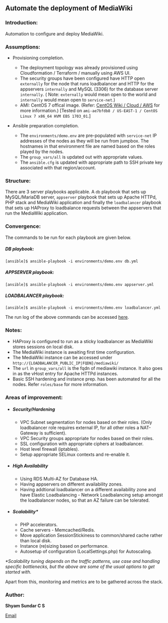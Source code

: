 ## Automate the deployment of MediaWiki

### Introduction:

Automation to configure and deploy MediaWiki.

### Assumptions:

* Provisioning completion.
  * The deployment topology was already provisioned using Cloudformation / Terraform / manually using AWS UI.
  * The security groups have been configured have HTTP open `externally` for the node that runs loadbalancer and HTTP for the appservers `internally` and MySQL (3306) for the database server `internally`. ( Note: `externally` would mean open to the world and `internally` would mean open to `service-net`.)
  * AMI: CentOS 7 offical image. (Refer: [CentOS Wiki / Cloud / AWS](https://wiki.centos.org/Cloud/AWS) for more information.) [Tested on `ami-ae7bfdb8 / US-EAST-1 / CentOS Linux 7 x86_64 HVM EBS 1703_01`.]

* Ansible preparation completion.
  * The `environments/demo.env` are pre-populated with `service-net` IP addresses of the nodes as they will be run from jumpbox. The hostnames in that environment file are named based on the roles played by the nodes.
  * The `group_vars/all` is updated out with appropriate values. 
  * The `ansible.cfg` is updated with appropriate path to SSH private key associated with that region/account.

### Structure:

There are 3 server playbooks applicable. A `db` playbook that sets up MySQL/MariaDB server, `appserver` playbook that sets up Apache HTTPd, PHP stack and MediaWiki application and finally the `loadbalancer` playbook that sets up HAProxy to loadbalance requests between the appservers that run the MediaWiki application. 

### Convergence:

The commands to be run for each playbook are given below. 

##### DB playbook:

````
[ansible]$ ansible-playbook -i environments/demo.env db.yml
````

##### APPSERVER playbook:

````
[ansible]$ ansible-playbook -i environments/demo.env appserver.yml
````

##### LOADBALANCER playbook:

````
[ansible]$ ansible-playbook -i environments/demo.env loadbalancer.yml
````

The run log of the above commands can be accessed [here](ansible-run-log.md).

### Notes:

* HAProxy is configured to run as a sticky loadbalancer as MediaWiki stores sessions on local disk.
* The MediaWiki instance is awaiting first time configuration.
* The MediaWiki instance can be accessed under `http://{LOADBALANCER_PUBLIC_IP|FQDN}/mediawiki/`
* The `url` in `group_vars/all` is the fqdn of mediawiki instance. It also goes in as the vHost entry for Apache HTTPd instances.
* Basic SSH hardening and instance prep. has been automated for all the nodes. Refer `roles/base` for more information.

### Areas of improvement:

* ##### Security/Hardening
  * VPC Subnet segmentation for nodes based on their roles. (Only loadbalancer role requires external IP, for all other roles a NAT-Gateway is sufficient).
  * VPC Security groups appropriate for nodes based on their roles.
  * SSL configuration with appropriate ciphers at loadbalancer.
  * Host level firewall (iptables).
  * Setup appropriate SELinux contexts and re-enable it.

* ##### High Availability
  * Using RDS Multi-AZ for Database HA.
  * Having appservers on different availability zones.
  * Having addtional loadbalancer on a different availability zone and have Elastic Loadbalancing - Network Loadbalancing setup amongst the loadbalancer nodes, so that an AZ failure can be tolerated.

* ##### Scalability*
  * PHP accelerators.
  * Cache servers - Memcached/Redis.
  * Move application SessionStickiness to common/shared cache rather than local disk.
  * Instance (re)sizing based on performance.
  * Autosetup of configuration (LocalSettings.php) for Autoscaling.

_*Scalability tuning depends on the traffic patterns, use case and handling specific bottlenecks, but the above are some of the usual options to get started with._

Apart from this, monitoring and metrics are to be gathered across the stack. 

### Author:

**Shyam Sundar C S**

[Email](mailto:csshyamsundar@gmail.com)
